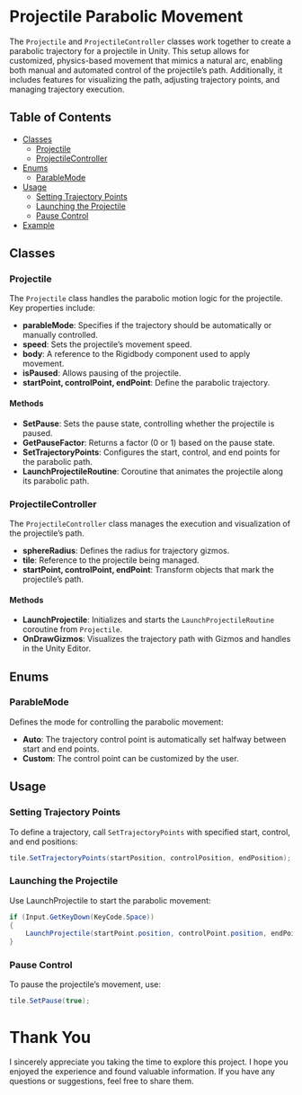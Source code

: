 # Projectile Parabolic Movement

The `Projectile` and `ProjectileController` classes work together to create a parabolic trajectory for a projectile in Unity. This setup allows for customized, physics-based movement that mimics a natural arc, enabling both manual and automated control of the projectile’s path. Additionally, it includes features for visualizing the path, adjusting trajectory points, and managing trajectory execution.

## Table of Contents

- [Classes](#classes)
  - [Projectile](#projectile)
  - [ProjectileController](#projectilecontroller)
- [Enums](#enums)
  - [ParableMode](#parablemode)
- [Usage](#usage)
  - [Setting Trajectory Points](#setting-trajectory-points)
  - [Launching the Projectile](#launching-the-projectile)
  - [Pause Control](#pause-control)
- [Example](#example)

## Classes

### Projectile

The `Projectile` class handles the parabolic motion logic for the projectile. Key properties include:

- **parableMode**: Specifies if the trajectory should be automatically or manually controlled.
- **speed**: Sets the projectile’s movement speed.
- **body**: A reference to the Rigidbody component used to apply movement.
- **isPaused**: Allows pausing of the projectile.
- **startPoint, controlPoint, endPoint**: Define the parabolic trajectory.

#### Methods

- **SetPause**: Sets the pause state, controlling whether the projectile is paused.
- **GetPauseFactor**: Returns a factor (0 or 1) based on the pause state.
- **SetTrajectoryPoints**: Configures the start, control, and end points for the parabolic path.
- **LaunchProjectileRoutine**: Coroutine that animates the projectile along its parabolic path.

### ProjectileController

The `ProjectileController` class manages the execution and visualization of the projectile’s path.

- **sphereRadius**: Defines the radius for trajectory gizmos.
- **tile**: Reference to the projectile being managed.
- **startPoint, controlPoint, endPoint**: Transform objects that mark the projectile’s path.

#### Methods

- **LaunchProjectile**: Initializes and starts the `LaunchProjectileRoutine` coroutine from `Projectile`.
- **OnDrawGizmos**: Visualizes the trajectory path with Gizmos and handles in the Unity Editor.

## Enums

### ParableMode

Defines the mode for controlling the parabolic movement:

- **Auto**: The trajectory control point is automatically set halfway between start and end points.
- **Custom**: The control point can be customized by the user.

## Usage

### Setting Trajectory Points

To define a trajectory, call `SetTrajectoryPoints` with specified start, control, and end positions:

```csharp
tile.SetTrajectoryPoints(startPosition, controlPosition, endPosition);
```
### Launching the Projectile

Use LaunchProjectile to start the parabolic movement:

```csharp
if (Input.GetKeyDown(KeyCode.Space))
{
    LaunchProjectile(startPoint.position, controlPoint.position, endPoint.position);
}
```

### Pause Control

To pause the projectile’s movement, use:

```csharp
tile.SetPause(true);
```

# Thank You

I sincerely appreciate you taking the time to explore this project. I hope you enjoyed the experience and found valuable information. If you have any questions or suggestions, feel free to share them.
